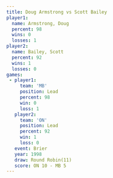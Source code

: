 ```yaml
---
title: Doug Armstrong vs Scott Bailey
player1:               
  name: Armstrong, Doug
  percent: 98          
  wins: 0              
  losses: 1            
player2:               
  name: Bailey, Scott  
  percent: 92          
  wins: 1              
  losses: 0            
games:
 - player1:        
     team: 'MB'    
     position: Lead
     percent: 98   
     win: 0        
     loss: 1       
   player2:        
     team: 'ON'    
     position: Lead
     percent: 92   
     win: 1        
     loss: 0       
   event: Brier         
   year: 1998           
   draw: Round Robin(11)
   score: ON 10 - MB 5  
---
```

